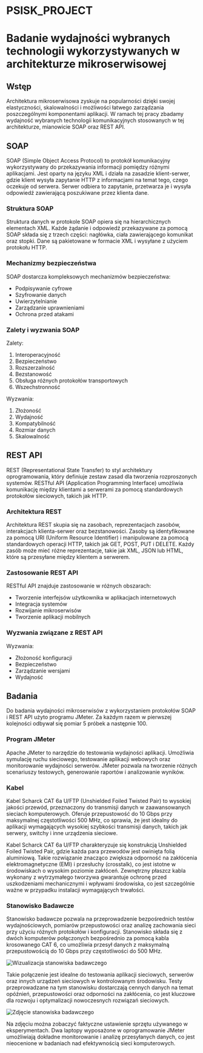 # PSISK_PROJECT
# Badanie wydajności wybranych technologii wykorzystywanych w architekturze mikroserwisowej

## Wstęp
Architektura mikroserwisowa zyskuje na popularności dzięki swojej elastyczności, skalowalności i możliwości łatwego zarządzania poszczególnymi komponentami aplikacji. W ramach tej pracy zbadamy wydajność wybranych technologii komunikacyjnych stosowanych w tej architekturze, mianowicie SOAP oraz REST API.

## SOAP
SOAP (Simple Object Access Protocol) to protokół komunikacyjny wykorzystywany do przekazywania informacji pomiędzy różnymi aplikacjami. Jest oparty na języku XML i działa na zasadzie klient-serwer, gdzie klient wysyła zapytanie HTTP z informacjami na temat tego, czego oczekuje od serwera. Serwer odbiera to zapytanie, przetwarza je i wysyła odpowiedź zawierającą poszukiwane przez klienta dane.

### Struktura SOAP
Struktura danych w protokole SOAP opiera się na hierarchicznych elementach XML. Każde żądanie i odpowiedź przekazywane za pomocą SOAP składa się z trzech części: nagłówka, ciała zawierającego komunikat oraz stopki. Dane są pakietowane w formacie XML i wysyłane z użyciem protokołu HTTP.

### Mechanizmy bezpieczeństwa
SOAP dostarcza kompleksowych mechanizmów bezpieczeństwa:
- Podpisywanie cyfrowe
- Szyfrowanie danych
- Uwierzytelnianie
- Zarządzanie uprawnieniami
- Ochrona przed atakami

### Zalety i wyzwania SOAP
Zalety:
1. Interoperacyjność
2. Bezpieczeństwo
3. Rozszerzalność
4. Bezstanowość
5. Obsługa różnych protokołów transportowych
6. Wszechstronność

Wyzwania:
1. Złożoność
2. Wydajność
3. Kompatybilność
4. Rozmiar danych
5. Skalowalność

## REST API
REST (Representational State Transfer) to styl architektury oprogramowania, który definiuje zestaw zasad dla tworzenia rozproszonych systemów. RESTful API (Application Programming Interface) umożliwia komunikację między klientami a serwerami za pomocą standardowych protokołów sieciowych, takich jak HTTP.

### Architektura REST
Architektura REST skupia się na zasobach, reprezentacjach zasobów, interakcjach klienta-serwer oraz bezstanowości. Zasoby są identyfikowane za pomocą URI (Uniform Resource Identifier) i manipulowane za pomocą standardowych operacji HTTP, takich jak GET, POST, PUT i DELETE. Każdy zasób może mieć różne reprezentacje, takie jak XML, JSON lub HTML, które są przesyłane między klientem a serwerem.

### Zastosowanie REST API
RESTful API znajduje zastosowanie w różnych obszarach:
- Tworzenie interfejsów użytkownika w aplikacjach internetowych
- Integracja systemów
- Rozwijanie mikroserwisów
- Tworzenie aplikacji mobilnych

### Wyzwania związane z REST API
Wyzwania:
- Złożoność konfiguracji
- Bezpieczeństwo
- Zarządzanie wersjami
- Wydajność

## Badania
Do badania wydajności mikroserwisów z wykorzystaniem protokołów SOAP i REST API użyto programu JMeter. Za każdym razem w pierwszej kolejności odbywał się pomiar 5 próbek a następnie 100.

### Program JMeter
Apache JMeter to narzędzie do testowania wydajności aplikacji. Umożliwia symulację ruchu sieciowego, testowanie aplikacji webowych oraz monitorowanie wydajności serwerów. JMeter pozwala na tworzenie różnych scenariuszy testowych, generowanie raportów i analizowanie wyników.

### Kabel
Kabel Scharck CAT 6a U/FTP (Unshielded Foiled Twisted Pair) to wysokiej jakości przewód, przeznaczony do transmisji danych w zaawansowanych sieciach komputerowych. Oferuje przepustowość do 10 Gbps przy maksymalnej częstotliwości 500 MHz, co sprawia, że jest idealny do aplikacji wymagających wysokiej szybkości transmisji danych, takich jak serwery, switchy i inne urządzenia sieciowe.

Kabel Scharck CAT 6a U/FTP charakteryzuje się konstrukcją Unshielded Foiled Twisted Pair, gdzie każda para przewodów jest owinięta folią aluminiową. Takie rozwiązanie znacząco zwiększa odporność na zakłócenia elektromagnetyczne (EMI) i przesłuchy (crosstalk), co jest istotne w środowiskach o wysokim poziomie zakłóceń. Zewnętrzny płaszcz kabla wykonany z wytrzymałego tworzywa gwarantuje ochronę przed uszkodzeniami mechanicznymi i wpływami środowiska, co jest szczególnie ważne w przypadku instalacji wymagających trwałości.

### Stanowisko Badawcze
Stanowisko badawcze pozwala na przeprowadzenie bezpośrednich testów wydajnościowych, pomiarów przepustowości oraz analizę zachowania sieci przy użyciu różnych protokołów i konfiguracji. Stanowisko składa się z dwóch komputerów połączonych bezpośrednio za pomocą kabla krosowanego CAT 6, co umożliwia przesył danych z maksymalną przepustowością do 10 Gbps przy częstotliwości do 500 MHz. 

![Wizualizacja stanowiska badawczego](topologia_rysunek.jpg)

Takie połączenie jest idealne do testowania aplikacji sieciowych, serwerów oraz innych urządzeń sieciowych w kontrolowanym środowisku. Testy przeprowadzane na tym stanowisku dostarczają cennych danych na temat opóźnień, przepustowości oraz odporności na zakłócenia, co jest kluczowe dla rozwoju i optymalizacji nowoczesnych rozwiązań sieciowych.

![Zdjęcie stanowiska badawczego](topologia_zdjecie.jpg)

Na zdjęciu można zobaczyć faktyczne ustawienie sprzętu używanego w eksperymentach. Dwa laptopy wyposażone w oprogramowanie JMeter umożliwiają dokładne monitorowanie i analizę przesyłanych danych, co jest nieocenione w badaniach nad efektywnością sieci komputerowych.
